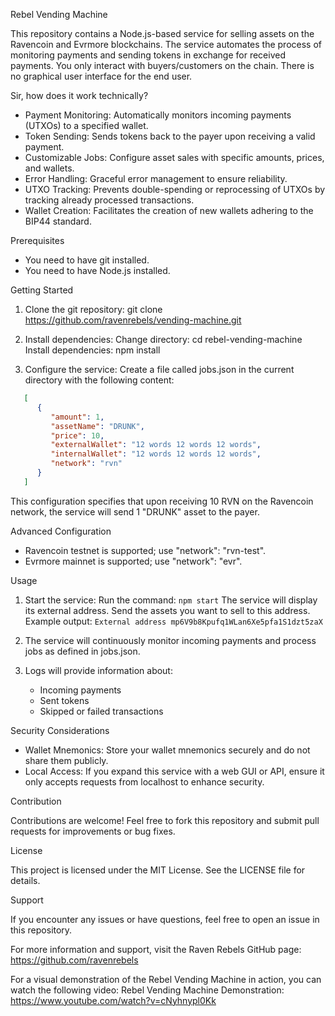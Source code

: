Rebel Vending Machine

This repository contains a Node.js-based service for selling assets on the Ravencoin and Evrmore blockchains. The service automates the process of monitoring payments and sending tokens in exchange for received payments. You only interact with buyers/customers on the chain. There is no graphical user interface for the end user.

Sir, how does it work technically?

- Payment Monitoring: Automatically monitors incoming payments (UTXOs) to a specified wallet.
- Token Sending: Sends tokens back to the payer upon receiving a valid payment.
- Customizable Jobs: Configure asset sales with specific amounts, prices, and wallets.
- Error Handling: Graceful error management to ensure reliability.
- UTXO Tracking: Prevents double-spending or reprocessing of UTXOs by tracking already processed transactions.
- Wallet Creation: Facilitates the creation of new wallets adhering to the BIP44 standard.

Prerequisites

- You need to have git installed.
- You need to have Node.js installed.

Getting Started

1. Clone the git repository:
   git clone https://github.com/ravenrebels/vending-machine.git

2. Install dependencies:
   Change directory: cd rebel-vending-machine
   Install dependencies: npm install

3. Configure the service:
   Create a file called jobs.json in the current directory with the following content:

```JSON
   [
      {
         "amount": 1,
         "assetName": "DRUNK",
         "price": 10,
         "externalWallet": "12 words 12 words 12 words",
         "internalWallet": "12 words 12 words 12 words",
         "network": "rvn"
      }
   ]
```

This configuration specifies that upon receiving 10 RVN on the Ravencoin network, the service will send 1 "DRUNK" asset to the payer.

Advanced Configuration

- Ravencoin testnet is supported; use "network": "rvn-test".
- Evrmore mainnet is supported; use "network": "evr".

Usage

1. Start the service:
   Run the command: `npm start`
   The service will display its external address.
   Send the assets you want to sell to this address.
   Example output: `External address mp6V9b8Kpufq1WLan6Xe5pfa1S1dzt5zaX`

2. The service will continuously monitor incoming payments and process jobs as defined in jobs.json.

3. Logs will provide information about:
   - Incoming payments
   - Sent tokens
   - Skipped or failed transactions

Security Considerations

- Wallet Mnemonics: Store your wallet mnemonics securely and do not share them publicly.
- Local Access: If you expand this service with a web GUI or API, ensure it only accepts requests from localhost to enhance security.

Contribution

Contributions are welcome! Feel free to fork this repository and submit pull requests for improvements or bug fixes.

License

This project is licensed under the MIT License. See the LICENSE file for details.

Support

If you encounter any issues or have questions, feel free to open an issue in this repository.

For more information and support, visit the Raven Rebels GitHub page: https://github.com/ravenrebels

For a visual demonstration of the Rebel Vending Machine in action, you can watch the following video:
Rebel Vending Machine Demonstration: https://www.youtube.com/watch?v=cNyhnypl0Kk
